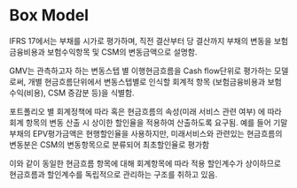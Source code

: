 # Box Model

IFRS 17에서는 부채를 시가로 평가하며, 직전 결산부터 당 결산까지 부채의 변동을 보험금융비용과 보험수익항목 및 CSM의 변동금액으로 설명함. &#x20;

GMV는 관측하고자 하는 변동스텝 별 이행현금흐름을 Cash flow단위로 평가하는 모델로써, 개별 현금흐름단위에서 변동스텝별로 인식할 회계적 항목 (보험금융비용과 보험수익(비용), CSM 증감분 등)을 식별함.

포트폴리오 별 회계정책에 따라 혹은 현금흐름의 속성(미래 서비스 관련 여부) 에 따라 회계 항목의 변동 산출 시 상이한 할인율을 적용하여 산출하도록 요구됨. 예를 들어 기말 부채의 EPV평가금액은 현행할인율을 사용하지만, 미래서비스와 관련있는 현금흐름의 변동분은 CSM의 변동항목으로 분류되어 최초할인율로 평가함​

이와 같이 동일한  현금흐름 항목에 대해 회계항목에 따라 적용 할인계수가 상이하므로  현금흐름과 할인계수를 독립적으로 관리하는 구조를 취하고 있음.&#x20;




